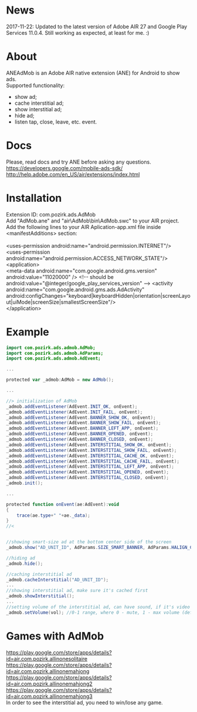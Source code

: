 # News
2017-11-22: Updated to the latest version of Adobe AIR 27 and Google Play Services 11.0.4. Still working as expected, at least for me. :)

# About
ANEAdMob is an Adobe AIR native extension (ANE) for Android to show ads.<br />
Supported functionality:<br />
- show ad;<br />
- cache interstitial ad;<br />
- show interstitial ad;<br />
- hide ad;<br />
- listen tap, close, leave, etc. event.<br />

# Docs
Please, read docs and try ANE before asking any questions.<br />
https://developers.google.com/mobile-ads-sdk/<br />
http://help.adobe.com/en_US/air/extensions/index.html<br />


# Installation
Extension ID: com.pozirk.ads.AdMob<br />
Add "AdMob.ane" and "air\AdMob\bin\AdMob.swc" to your AIR project.<br />
Add the following lines to your AIR Aplication-app.xml file inside &lt;manifestAdditions&gt; section:<br />
<br />
&lt;uses-permission android:name="android.permission.INTERNET"/&gt;<br />
&lt;uses-permission android:name="android.permission.ACCESS_NETWORK_STATE"/&gt;<br />
&lt;application&gt;<br />
	&lt;meta-data android:name="com.google.android.gms.version" android:value="11020000" /&gt; &lt;!-- should be android:value="@integer/google_play_services_version" --&gt;
	&lt;activity android:name="com.google.android.gms.ads.AdActivity" android:configChanges="keyboard|keyboardHidden|orientation|screenLayout|uiMode|screenSize|smallestScreenSize"/&gt;<br />
&lt;/application&gt;<br />


# Example
```actionscript
import com.pozirk.ads.admob.AdMob;
import com.pozirk.ads.admob.AdParams;
import com.pozirk.ads.admob.AdEvent;

...

protected var _admob:AdMob = new AdMob();

...

//> initialization of AdMob
_admob.addEventListener(AdEvent.INIT_OK, onEvent);
_admob.addEventListener(AdEvent.INIT_FAIL, onEvent);
_admob.addEventListener(AdEvent.BANNER_SHOW_OK, onEvent);
_admob.addEventListener(AdEvent.BANNER_SHOW_FAIL, onEvent);
_admob.addEventListener(AdEvent.BANNER_LEFT_APP, onEvent);
_admob.addEventListener(AdEvent.BANNER_OPENED, onEvent);
_admob.addEventListener(AdEvent.BANNER_CLOSED, onEvent);
_admob.addEventListener(AdEvent.INTERSTITIAL_SHOW_OK, onEvent);
_admob.addEventListener(AdEvent.INTERSTITIAL_SHOW_FAIL, onEvent);
_admob.addEventListener(AdEvent.INTERSTITIAL_CACHE_OK, onEvent);
_admob.addEventListener(AdEvent.INTERSTITIAL_CACHE_FAIL, onEvent);
_admob.addEventListener(AdEvent.INTERSTITIAL_LEFT_APP, onEvent);
_admob.addEventListener(AdEvent.INTERSTITIAL_OPENED, onEvent);
_admob.addEventListener(AdEvent.INTERSTITIAL_CLOSED, onEvent);
_admob.init();

...

protected function onEvent(ae:AdEvent):void
{
	trace(ae.type+" "+ae._data);
}
//<


//showing smart-size ad at the bottom center side of the screen
_admob.show("AD_UNIT_ID", AdParams.SIZE_SMART_BANNER, AdParams.HALIGN_CENTER, AdParams.VALIGN_BOTTOM);

//hiding ad
_admob.hide();

//caching interstitial ad
_admob.cacheInterstitial("AD_UNIT_ID");
...
//showing interstitial ad, make sure it's cached first
_admob.showInterstitial();
...
//setting volume of the interstitial ad, can have sound, if it's video
_admob.setVolume(vol); //0-1 range, where 0 - mute, 1 - max volume (default, I guess).
```

# Games with AdMob
https://play.google.com/store/apps/details?id=air.com.pozirk.allinonesolitaire<br />
https://play.google.com/store/apps/details?id=air.com.pozirk.allinonemahjong<br />
https://play.google.com/store/apps/details?id=air.com.pozirk.allinonemahjong2<br />
https://play.google.com/store/apps/details?id=air.com.pozirk.allinonemahjong3<br />
In order to see the interstitial ad, you need to win/lose any game.<br />